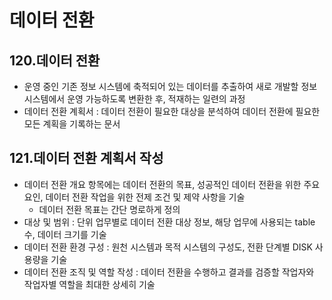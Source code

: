 # 데이터 전환

## 120.데이터 전환
- 운영 중인 기존 정보 시스템에 축적되어 있는 데이터를 추출하여 새로 개발할 정보 시스템에서 운영 가능하도록 변환한 후, 적재하는 일련의 과정
- 데이터 전환 계획서 : 데이터 전환이 필요한 대상을 분석하여 데이터 전환에 필요한 모든 계획을 기록하는 문서

## 121.데이터 전환 계획서 작성
- 데이터 전환 개요 항목에는 데이터 전환의 목표, 성공적인 데이터 전환을 위한 주요 요인, 데이터 전환 작업을 위한 전제 조건 및 제약 사항을 기술
    - 데이터 전환 목표는 간단 명로하게 정의
- 대상 및 범위 : 단위 업무별로 데이터 전환 대상 정보, 해당 업무에 사용되는 table수, 데이터 크기를 기술
- 데이터 전환 환경 구성 : 원천 시스템과 목적 시스템의 구성도, 전환 단계별 DISK 사용량을 기술
- 데이터 전환 조직 및 역할 작성 : 데이터 전환을 수행하고 결과를 검증할 작업자와 작업자별 역할을 최대한 상세히 기술

